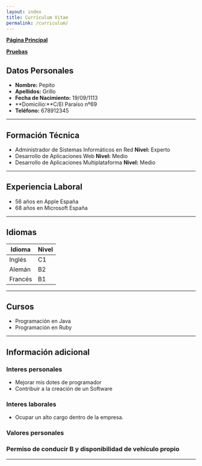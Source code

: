```yaml
---
layout: index
title: Curriculum Vitae
permalink: /curriculum/
---
```



**[Página Principal](https://david6garcia.github.io/)**

**[Pruebas](https://david6garcia.github.io/pruebas)**


## **Datos Personales**
* **Nombre:** Pepito
* **Apellidos:** Grillo
* **Fecha de Nacimiento:** 19/09/1113
* **Domicilio:**C/El Paraíso nº69
* **Teléfono:** 678912345

***

## **Formación Técnica**
* Administrador de Sistemas Informáticos en Red  **Nivel:** Experto
* Desarrollo de Aplicaciones Web **Nivel:**  Medio
* Desarrollo de Aplicaciones Multiplataforma **Nivel:** Medio

***

## **Experiencia Laboral**
* 56 años en Apple España
* 68 años en Microsoft España

***

## **Idiomas**

| Idioma | Nivel |
| ---------- | ---------- |
| Inglés   | C1   |
| Alemán   | B2   |
| Francés   | B1   |

***

## **Cursos**
* Programación en Java
* Programación en Ruby

***

## **Información adicional**

### Interes personales
* Mejorar mis dotes de programador
* Contribuir a la creación de un Software

### Interes laborales
* Ocupar un alto cargo dentro de la empresa.

### Valores personales

### Permiso de conducir B y disponibilidad de vehículo propio
***
